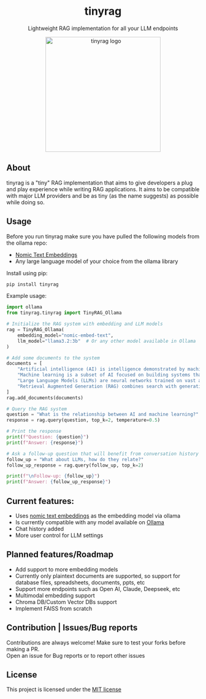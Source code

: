 <div align="center">
  <h1>tinyrag</h1>
  <p>Lightweight RAG implementation for all your LLM endpoints</p>
 <img src="https://raw.githubusercontent.com/divine-architect/tinyrag/refs/heads/main/tinyrag.png" width="300" alt="tinyrag logo">
  
</div>

## About
tinyrag is a "tiny" RAG implementation that aims to give developers a plug and play experience while writing RAG applications.
It aims to be compatible with major LLM providers and be as tiny (as the name suggests) as possible while doing so.

## Usage
Before you run tinyrag make sure you have pulled the following models from the ollama repo:
- [Nomic Text Embeddings](https://ollama.com/library/nomic-embed-text)
- Any large language model of your choice from the ollama library

Install using pip: 
```sh
pip install tinyrag
```

Example usage:
```python
import ollama
from tinyrag.tinyrag import TinyRAG_Ollama

# Initialize the RAG system with embedding and LLM models
rag = TinyRAG_Ollama(
    embedding_model="nomic-embed-text",  
    llm_model="llama3.2:3b"  # Or any other model available in Ollama
)

# Add some documents to the system
documents = [
    "Artificial intelligence (AI) is intelligence demonstrated by machines.",
    "Machine learning is a subset of AI focused on building systems that learn from data.",
    "Large Language Models (LLMs) are neural networks trained on vast amounts of text data.",
    "Retrieval Augmented Generation (RAG) combines search with generative AI to improve accuracy."
]
rag.add_documents(documents)

# Query the RAG system
question = "What is the relationship between AI and machine learning?"
response = rag.query(question, top_k=2, temperature=0.5)

# Print the response
print(f"Question: {question}")
print(f"Answer: {response}")

# Ask a follow-up question that will benefit from conversation history
follow_up = "What about LLMs, how do they relate?"
follow_up_response = rag.query(follow_up, top_k=2)

print(f"\nFollow-up: {follow_up}")
print(f"Answer: {follow_up_response}")
```

## Current features:
- Uses [nomic text embeddings](https://ollama.com/library/nomic-embed-text) as the embedding model via ollama
- Is currently compatible with any model available on [Ollama](https://ollama.com/search)
- Chat history added
- More user control for LLM settings

## Planned features/Roadmap
- Add support to more embedding models
- Currently only plaintext documents are supported, so support for database files, spreadsheets, documents, ppts, etc
- Support more endpoints such as Open AI, Claude, Deepseek, etc
- Multimodal embedding support
- Chroma DB/Custom Vector DBs support
- Implement FAISS from scratch

## Contribution | Issues/Bug reports
Contributions are always welcome! Make sure to test your forks before making a PR. \
Open an issue for Bug reports or to report other issues

## License
This project is licensed under the [MIT license](https://opensource.org/license/MIT)
